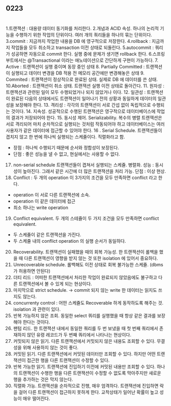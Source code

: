 ## 0223
#

1.트랜잭션 : 대용량 데이터 동기화를 처리한다.
2.개념과 ACID 속성. 하나의 논리적 기능을 수행하기 위한 작업의 단위이다. 여러 개의 쿼리들을 하나의 묶는 단위이다.
3.commit : 지금까지 작업한 내용을 DB 에 영구적으로 저장한다.
4.rollback : 지금까지 작업들을 모두 취소하고 transaction 이전 상태로 되돌린다.
5.autocommit : 쿼리가 성공하면 자동으로 commit 한다. 실행 중에 문제가 생기면 rollback 한다.
6.스프링부트에서는 @Transactional 이라는 애노테이션으로 간단하게 구현이 가능하다.
7. Active : 트랜잭션이 실행 중이며 동장 중인 상태
8. Partially Committed : 트랜잭션이 실행되고 데이터 변경을 DB 적용 전 메모리 공간에만 변경해놓은 상태
9. Commited : 트랜잭션이 정상적으로 완료된 상태. 실제로 DB 에 데이터를 쓴 상태.
10.Aborted : 트랜잭션이 취소 상태. 트랜잭션 실행 이전 상태로 돌아간다.
11. 원자성 : 트랜잭션과 관련된 일이 모두 수행되었거나 되지 않았거나 이다.
12. 일관성 : 트랜잭션이 완료된 다음의 상태에서도 트랜잭션이 일어나기 전의 상황과 동일하게 데이터의 일관성을 보장해야 한다.
13. 격리성 : 각각의 트랜잭션이 서로 간섭 없이 독립적으로 수행되는 것이다.
14. 지속성. 성공적으로 수행된 트랜잭션은 영구적으로 데이터베이스에 작업의 결과가 저장되어야 한다.
15. 동시성 제어. Serializability. 복수의 병렬 트랜잭션은 서로 격리되어 마치 순차적으로 실행되는 것처럼 작동되어야 하고
데이터베이스는 여러 사용자가 같은 데이터에 접근할 수 있어야 한다.
16 . Serial Schedule. 트랜잭션들이 겹치지 않고 한 번에 하나씩 실행되는 스케쥴이다. 직렬화라고 함.
- 장점 : 하나씩 수행되기 때문에 순서와 정합성이 보장된다.
- 단점 : 좋은 성능을 낼 수 없고, 현실에서는 사용할 수 없다.
17. non-serial schedule
트랜잭션들이 겹쳐서 실행되는 스케쥴. 병렬화. 성능 : 동시성이 높아진다. 그래서 같은 시간에 더 많은 트랜잭션을 처리 가능.
단점 : 이상 현상.
18. Conflict : 두 개의 operation 이 3가지의 조건을 모두 만족하면 conflict 라고 한다.
- operation 이 서로 다른 트랜잭션에 소속.
- operation 이 같은 데이터에 접근
- 최소 하나는 write operation
19. Conflict equivalent. 두 개의 스테쥴이 두 가지 조건을 모두 만족하면 conflict equivalent.
- 두 스케쥴이 같은 트랜잭션을 가진다.
- 두 스케쥴 내의 conflict operation 의 실행 순서가 동일하다.
20. Recoverability. 트랜잭션이 실패했을 때의 회복 가능성. 한 트랜잭션이 롤백을 했을 때 다른 트랜잭션이 영향을 받지 않는 것 또한 isolation 에 있어서 중요하다.
21. Unrecoverable schedule. 롤백해도 이전 상태로 회복 불가능한 스케쥴. (dbms 가 허용하면 안된다)
22. 더티 리드 : 어떠한 트랜잭션에서 처리한 작업이 완료되지 않았음에도 불구하고 다른 트랜잭션에서 볼 수 있게 되는 현상이다.
23. 마지막으로 strict schedule. -> commit 되지 않는 write 한 데이터는 읽지도 쓰지도 않는다.
24. concurrenty control : 어떤 스케쥴도 Recoverable 하게 동작하도록 해주는 것. isolation 과 관련이 있다.
25. 반복 가능하지 않은 조회. 동일한 select 쿼리를 실행했을 때 항상 같은 결과를 보장해야 한다는 것이다.
26. 팬텀 리드. 한 트랜잭션 내에서 동일한 쿼리를 두 번 보냈을 때 첫 번째 쿼리에서 존재하지 않던 유령 레코드가 두 번째 쿼리에서 나타나는 현상이다.
27. 커밋되지 않은 읽기. 다른 트랜잭션에서 커밋되지 않은 내용도 조회할 수 있다. 무결성을 위해 사용하지 않는 것이 좋다.
28. 커밋된 읽기. 다른 트랜잭션에서 커밋된 데이터만 조회할 수 있다. 하지만 어떤 트랜잭션이 접근한 행을 다른 트랜잭션이
수정할 수 있다.
29. 반복 가능한 읽기. 트랜잭션에 진입하기 이전에 커밋된 내용만 조회할 수 있다. 하나의 트랜잭션이 수행한 행을 다른
트랜잭션이 수정할 수 없도록 막아주지만 새로운 행을 추가하는 것은 막지 않는다.
30. 직렬화 가능.
트랜잭션을 순차적으로 진행, 매우 엄격하다. 트랜잭션에 진입하면 락을 걸어 다른 트랜잭션이 접근하지 못하게 한다.
교착상태가 일어난 확률이 높고 성능이 매우 떨어진다.


